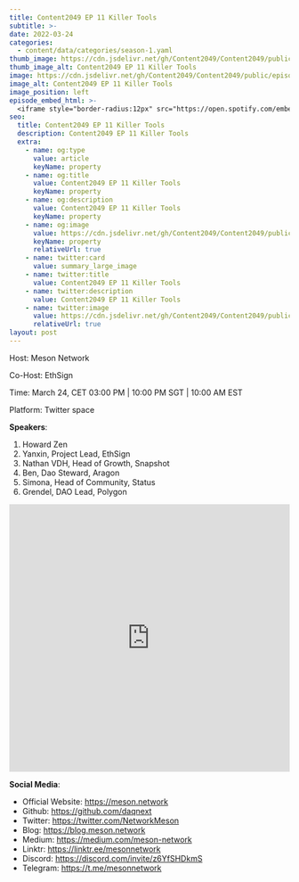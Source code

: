 ```yaml
---
title: Content2049 EP 11 Killer Tools
subtitle: >-
date: 2022-03-24
categories:
  - content/data/categories/season-1.yaml
thumb_image: https://cdn.jsdelivr.net/gh/Content2049/Content2049/public/episodes/Content2049-EP-11-Killer-Tools.jpeg
thumb_image_alt: Content2049 EP 11 Killer Tools
image: https://cdn.jsdelivr.net/gh/Content2049/Content2049/public/episodes/Content2049-EP-11-Killer-Tools.jpeg
image_alt: Content2049 EP 11 Killer Tools
image_position: left
episode_embed_html: >-
  <iframe style="border-radius:12px" src="https://open.spotify.com/embed/episode/0MnEJpGbxWZjtP88ZV3nn9?utm_source=generator" width="100%" height="152" frameBorder="0" allowfullscreen="" allow="autoplay; clipboard-write; encrypted-media; fullscreen; picture-in-picture"></iframe>
seo:
  title: Content2049 EP 11 Killer Tools
  description: Content2049 EP 11 Killer Tools
  extra:
    - name: og:type
      value: article
      keyName: property
    - name: og:title
      value: Content2049 EP 11 Killer Tools
      keyName: property
    - name: og:description
      value: Content2049 EP 11 Killer Tools
      keyName: property
    - name: og:image
      value: https://cdn.jsdelivr.net/gh/Content2049/Content2049/public/episodes/Content2049-EP-11-Killer-Tools.jpeg
      keyName: property
      relativeUrl: true
    - name: twitter:card
      value: summary_large_image
    - name: twitter:title
      value: Content2049 EP 11 Killer Tools
    - name: twitter:description
      value: Content2049 EP 11 Killer Tools
    - name: twitter:image
      value: https://cdn.jsdelivr.net/gh/Content2049/Content2049/public/episodes/Content2049-EP-11-Killer-Tools.jpeg
      relativeUrl: true
layout: post
---
```


Host: Meson Network

Co-Host: EthSign

Time: March 24, CET 03:00 PM | 10:00 PM SGT | 10:00 AM EST

Platform: Twitter space

**Speakers**:

1. Howard Zen
2. Yanxin, Project Lead, EthSign
3. Nathan VDH, Head of Growth, Snapshot
4. Ben, Dao Steward, Aragon
5. Simona,  Head of Community, Status
6. Grendel, DAO Lead, Polygon

<iframe width="100%" height="480" src="https://www.youtube.com/embed/mEISkvDFxLE" title="YouTube video player" frameborder="0" allow="accelerometer; autoplay; clipboard-write; encrypted-media; gyroscope; picture-in-picture" allowfullscreen></iframe>

**Social Media**:

- Official Website: https://meson.network
- Github: https://github.com/daqnext
- Twitter: https://twitter.com/NetworkMeson
- Blog: https://blog.meson.network
- Medium: https://medium.com/meson-network
- Linktr: https://linktr.ee/mesonnetwork
- Discord: https://discord.com/invite/z6YfSHDkmS
- Telegram: https://t.me/mesonnetwork